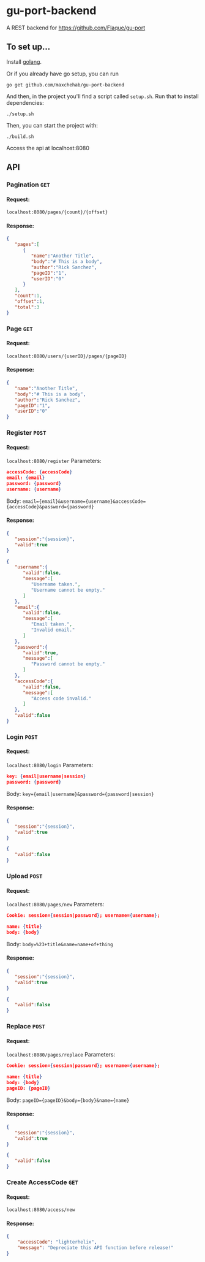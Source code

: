 # gu-port-backend
A REST backend for https://github.com/Flaque/gu-port

## To set up...
Install [golang](https://golang.org/doc/install).

Or if you already have go setup, you can run
```
go get github.com/maxchehab/gu-port-backend
```

And then, in the project you'll find a script called `setup.sh`. Run that to install dependencies:

```
./setup.sh
```

Then, you can start the project with:
```
./build.sh
```

Access the api at localhost:8080

## API

### Pagination `GET`
#### Request:
`localhost:8080/pages/{count}/{offset}`
#### Response:
```json
{
   "pages":[
      {
         "name":"Another Title",
         "body":"# This is a body",
         "author":"Rick Sanchez",
         "pageID":"1",
         "userID":"0"
      }
   ],
   "count":1,
   "offset":1,
   "total":3
}
```
### Page `GET`
#### Request:
`localhost:8080/users/{userID}/pages/{pageID}`
#### Response:
```json
{
   "name":"Another Title",
   "body":"# This is a body",
   "author":"Rick Sanchez",
   "pageID":"1",
   "userID":"0"
}
```

### Register `POST`
#### Request:
`localhost:8080/register`
Parameters:
```json
accessCode: {accessCode}
email: {email}
password: {password}
username: {username}
```
Body:
`email={email}&username={username}&accessCode={accessCode}&password={password}`
#### Response:
```json
{
   "session":"{session}",
   "valid":true
}
```
```json
{
   "username":{
      "valid":false,
      "message":[
         "Username taken.",
         "Username cannot be empty."
      ]
   },
   "email":{
      "valid":false,
      "message":[
         "Email taken.",
         "Invalid email."
      ]
   },
   "password":{
      "valid":true,
      "message":[
         "Password cannot be empty."
      ]
   },
   "accessCode":{
      "valid":false,
      "message":[
         "Access code invalid."
      ]
   },
   "valid":false
}
```

### Login `POST`
#### Request:
`localhost:8080/login`
Parameters:
```json
key: {email|username|session}
password: {password}
```
Body:
`key={email|username}&password={password|session}`
#### Response:
```json
{
   "session":"{session}",
   "valid":true
}
```
```json
{
   "valid":false
}
```
### Upload `POST`
#### Request:
`localhost:8080/pages/new`
Parameters:
```json
Cookie: session={session|password}; username={username};

name: {title}
body: {body}
```
Body:
`body=%23+title&name=name+of+thing`
#### Response:
```json
{
   "session":"{session}",
   "valid":true
}
```
```json
{
   "valid":false
}
```
### Replace `POST`
#### Request:
`localhost:8080/pages/replace`
Parameters:
```json
Cookie: session={session|password}; username={username};

name: {title}
body: {body}
pageID: {pageID}
```
Body:
`pageID={pageID}&body={body}&name={name}`
#### Response:
```json
{
   "session":"{session}",
   "valid":true
}
```
```json
{
   "valid":false
}
```
### Create AccessCode `GET`
#### Request:
`localhost:8080/access/new`
#### Response:
```json
{
    "accessCode": "lighterhelix",
    "message": "Depreciate this API function before release!"
}
```
